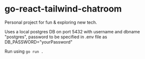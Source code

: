 # go-react-tailwind-chatroom
Personal project for fun &amp; exploring new tech.

Uses a local postgres DB on port 5432 with username and dbname "postgres", password to be specified in .env file as DB_PASSWORD="yourPassword"

Run using `go run .`
